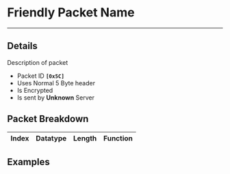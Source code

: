 # Friendly Packet Name #

---


## Details ##

Description of packet
  * Packet ID **`[0x5C]`**
  * Uses Normal 5 Byte header
  * Is Encrypted
  * Is sent by **Unknown** Server

## Packet Breakdown ##
| Index | Datatype | Length | Function |
|:------|:---------|:-------|:---------|

## Examples ##